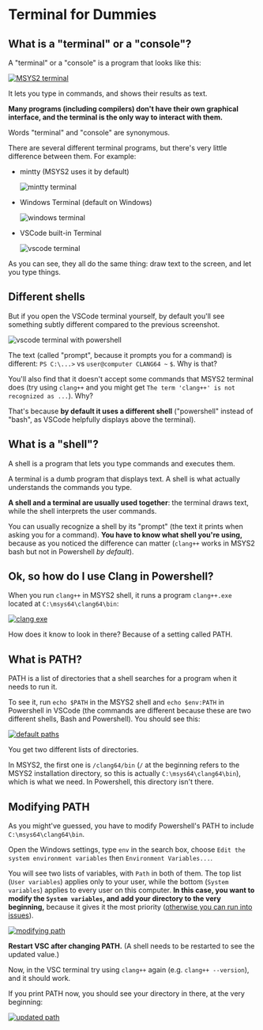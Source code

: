 # Terminal for Dummies

## What is a "terminal" or a "console"?

A "terminal" or a "console" is a program that looks like this:

[![MSYS2 terminal](/images/terminal.png)](/images/terminal.png)

It lets you type in commands, and shows their results as text.

**Many programs (including compilers) don't have their own graphical interface, and the terminal is the only way to interact with them.**

Words "terminal" and "console" are synonymous.

There are several different terminal programs, but there's very little difference between them. For example:

* mintty (MSYS2 uses it by default)

  ![mintty terminal](/images/terminal_mintty.png)

* Windows Terminal (default on Windows)

  ![windows terminal](/images/terminal_windows.png)

* VSCode built-in Terminal

  ![vscode terminal](/images/terminal_vscode.png)

As you can see, they all do the same thing: draw text to the screen, and let you type things.

## Different shells

But if you open the VSCode terminal yourself, by default you'll see something subtly different compared to the previous screenshot.

![vscode terminal with powershell](/images/terminal_vscode_powershell.png)

The text (called "prompt", because it prompts you for a command) is different: `PS C:\...>` vs `user@computer CLANG64 ~` `$`. Why is that?

You'll also find that it doesn't accept some commands that MSYS2 terminal does (try using `clang++` and you might get `The term 'clang++' is not recognized as ...`). Why?

That's because **by default it uses a different shell** ("powershell" instead of "bash", as VSCode helpfully displays above the terminal).

## What is a "shell"?

A shell is a program that lets you type commands and executes them.

A terminal is a dumb program that displays text. A shell is what actually understands the commands you type.

**A shell and a terminal are usually used together**: the terminal draws text, while the shell interprets the user commands.

You can usually recognize a shell by its "prompt" (the text it prints when asking you for a command). **You have to know what shell you're using,** because as you noticed the difference can matter (`clang++` works in MSYS2 bash but not in Powershell *by default*).

## Ok, so how do I use Clang in Powershell?

When you run `clang++` in MSYS2 shell, it runs a program `clang++.exe` located at `C:\msys64\clang64\bin`:

[![clang exe](/images/clang_exe.png)](/images/clang_exe.png)

How does it know to look in there? Because of a setting called PATH.

## What is PATH?

PATH is a list of directories that a shell searches for a program when it needs to run it.

To see it, run `echo $PATH` in the MSYS2 shell and `echo $env:PATH` in Powershell in VSCode (the commands are different because these are two different shells, Bash and Powershell). You should see this:

[![default paths](/images/default_shell_paths.png)](/images/default_shell_paths.png)

You get two different lists of directories.

In MSYS2, the first one is `/clang64/bin` (`/` at the beginning refers to the MSYS2 installation directory, so this is actually `C:\msys64\clang64\bin`), which is what we need. In Powershell, this directory isn't there.

## Modifying PATH

As you might've guessed, you have to modify Powershell's PATH to include `C:\msys64\clang64\bin`.

Open the Windows settings, type `env` in the search box, choose `Edit the system environment variables` then `Environment Variables...`.

You will see two lists of variables, with `Path` in both of them. The top list (`User variables`) applies only to your user, while the bottom (`System variables`) applies to every user on this computer. **In this case, you want to modify the `System variables`, and add your directory to the very beginning,** because it gives it the most priority ([otherwise you can run into issues](/debugging_dll_issues.md)).

[![modifying path](/images/modifying_path.png)](/images/modifying_path.png)

**Restart VSC after changing PATH.** (A shell needs to be restarted to see the updated value.)

Now, in the VSC terminal try using `clang++` again (e.g. `clang++ --version`), and it should work.

If you print PATH now, you should see your directory in there, at the very beginning:

[![updated path](/images/updated_path.png)](/images/updated_path.png)
